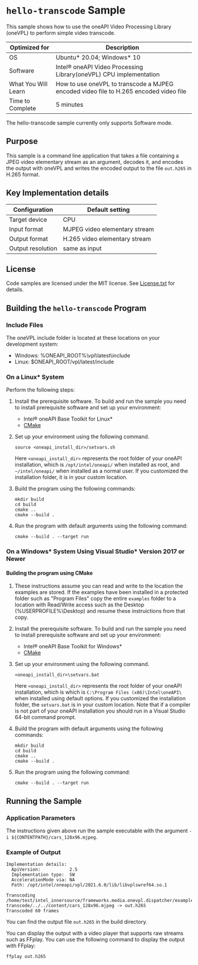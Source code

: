 # `hello-transcode` Sample

This sample shows how to use the oneAPI Video Processing Library (oneVPL) to
perform simple video transcode.

| Optimized for    | Description
|----------------- | ----------------------------------------
| OS               | Ubuntu* 20.04; Windows* 10
| Software         | Intel® oneAPI Video Processing Library(oneVPL) CPU implementation
| What You Will Learn | How to use oneVPL to transcode a MJPEG encoded video file to H.265 encoded video file
| Time to Complete | 5 minutes

The hello-transcode sample currently only supports Software mode.  

## Purpose

This sample is a command line application that takes a file containing a JPEG video elementary stream as an argument, decodes it, and encodes the output with oneVPL and writes the encoded output to the file `out.h265` in H.265 format.


## Key Implementation details

| Configuration     | Default setting
| ----------------- | ----------------------------------
| Target device     | CPU
| Input format      | MJPEG video elementary stream
| Output format     | H.265 video elementary stream
| Output resolution | same as input


## License

Code samples are licensed under the MIT license. See
[License.txt](https://github.com/oneapi-src/oneAPI-samples/blob/master/License.txt) for details.


## Building the `hello-transcode` Program

### Include Files
The oneVPL include folder is located at these locations on your development system:
 - Windows: %ONEAPI_ROOT%\vpl\latest\include 
 - Linux: $ONEAPI_ROOT/vpl/latest/include


### On a Linux* System

Perform the following steps:

1. Install the prerequisite software. To build and run the sample you need to
   install prerequisite software and set up your environment:

   - Intel® oneAPI Base Toolkit for Linux*
   - [CMake](https://cmake.org)

2. Set up your environment using the following command.
   ```
   source <oneapi_install_dir>/setvars.sh
   ```
   Here `<oneapi_install_dir>` represents the root folder of your oneAPI
   installation, which is `/opt/intel/oneapi/` when installed as root, and
   `~/intel/oneapi/` when installed as a normal user.  If you customized the
   installation folder, it is in your custom location.

3. Build the program using the following commands:
   ```
   mkdir build
   cd build
   cmake ..
   cmake --build .
   ```

4. Run the program with default arguments using the following command:
   ```
   cmake --build . --target run
   ```

### On a Windows* System Using Visual Studio* Version 2017 or Newer

#### Building the program using CMake

1. These instructions assume you can read and write to the location 
   the examples are stored. If the examples have been installed in a
   protected folder such as "Program Files" copy the entire `examples`
   folder to a location with Read/Write access such as the Desktop
   (%USERPROFILE%\Desktop) and resume these instruictions from that copy.

2. Install the prerequisite software. To build and run the sample you need to
   install prerequisite software and set up your environment:

   - Intel® oneAPI Base Toolkit for Windows*
   - [CMake](https://cmake.org)

3. Set up your environment using the following command.
   ```
   <oneapi_install_dir>\setvars.bat
   ```
   Here `<oneapi_install_dir>` represents the root folder of your oneAPI
   installation, which is which is `C:\Program Files (x86)\Intel\oneAPI\`
   when installed using default options. If you customized the installation
   folder, the `setvars.bat` is in your custom location.  Note that if a
   compiler is not part of your oneAPI installation you should run in a Visual
   Studio 64-bit command prompt.

4. Build the program with default arguments using the following commands:
   ```
   mkdir build
   cd build
   cmake ..
   cmake --build .
   ```

5. Run the program using the following command:
   ```
   cmake --build . --target run
   ```


## Running the Sample

### Application Parameters

The instructions given above run the sample executable with the argument
`-i ${CONTENTPATH}/cars_128x96.mjpeg`.


### Example of Output

```
Implementation details:
  ApiVersion:           2.5  
  Implementation type:  SW
  AccelerationMode via: NA 
  Path: /opt/intel/oneapi/vpl/2021.6.0/lib/libvplswref64.so.1

Transcoding /home/test/intel_innersource/frameworks.media.onevpl.dispatcher/examples/hello/hello-transcode/../../content/cars_128x96.mjpeg -> out.h265
Transcoded 60 frames
```

You can find the output file `out.h265` in the build directory.

You can display the output with a video player that supports raw streams such as
FFplay. You can use the following command to display the output with FFplay:

```
ffplay out.h265
```
